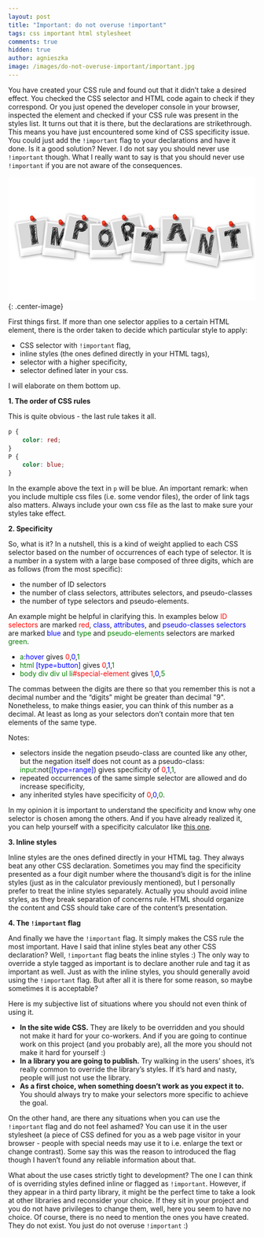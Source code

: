 ```yaml
---
layout: post
title: "Important: do not overuse !important"
tags: css important html stylesheet
comments: true
hidden: true
author: agnieszka
image: /images/do-not-overuse-important/important.jpg
---
```


You have created your CSS rule and found out that it didn’t take a desired effect. You checked the CSS selector and HTML code again to check if they correspond. Or you just opened the developer console in your browser, inspected the element and checked if your CSS rule was  present in the styles list. It turns out that it is there, but the declarations are strikethrough. This means you have just encountered some kind of CSS specificity issue. You could just add the `!important` flag to your declarations and have it done. Is it a good solution? Never. I do not say you should never use `!important` though. What I really want to say is that you should never use `!important` if you are not aware of the consequences.

![Image](/images/do-not-overuse-important/important.jpg){: .center-image}

First things first. If more than one selector applies to a certain HTML element, there is the order taken to decide which particular style to apply:

* CSS selector with `!important` flag,
* inline styles (the ones defined directly in your HTML tags),
* selector with a higher specificity,
* selector defined later in your css.
 

I will elaborate on them bottom up.

**1. The order of CSS rules**

This is quite obvious - the last rule takes it all.

```css
p { 
    color: red;
}
P { 
    color: blue;
}
```

In the example above the text in `p` will be blue. An important remark: when you include multiple css files (i.e. some vendor files), the order of link tags also matters. Always include your own css file as the last to make sure your styles take effect.

**2. Specificity**

So, what is it? In a nutshell, this is a kind of weight applied to each CSS selector based on the number of occurrences of each type of selector. It is a number in a system with a large base composed of three digits, which are as follows (from the most specific):

* the number of ID selectors
* the number of class selectors, attributes selectors, and pseudo-classes
* the number of type selectors and pseudo-elements.

An example might be helpful in clarifying this. In examples below <span style="color:red">ID selectors</span> are marked <span style="color:red">red</span>, <span style="color:blue">class</span>, <span style="color:blue">attributes</span>, and <span style="color:blue">pseudo-classes selectors</span> are marked <span style="color:blue">blue</span> and <span style="color:green">type</span> and <span style="color:green">pseudo-elements</span> selectors are marked <span style="color:green">green</span>.

* <span style="color:green">a</span><span style="color:blue">:hover</span> gives <span style="color:red">0</span>,<span style="color:blue">0</span>,<span style="color:green">1</span>
* <span style="color:green">html</span> <span style="color:blue">[type=button]</span> gives <span style="color:red">0</span>,<span style="color:blue">1</span>,<span style="color:green">1</span>
* <span style="color:green">body div div ul li</span><span style="color:red">#special-element</span> gives <span style="color:red">1</span>,<span style="color:blue">0</span>,<span style="color:green">5</span>

The commas between the digits are there so that you remember this is not a decimal number and the “digits” might be greater than decimal "9". Nonetheless, to make things easier, you can think of this number as a decimal. At least as long as your selectors don’t contain more that ten elements of the same type.

Notes:

* selectors inside the negation pseudo-class are counted like any other, but the negation itself does not count as a pseudo-class: <span style="color:green">input</span>:not(<span style="color:blue">[type=range]</span>) gives specificity of <span style="color:red">0</span>,<span style="color:blue">1</span>,<span style="color:green">1</span>,
* repeated occurrences of the same simple selector are allowed and do increase specificity,
* any inherited styles have specificity of <span style="color:red">0</span>,<span style="color:blue">0</span>,<span style="color:green">0</span>.


In my opinion it is important to understand the specificity and know why one selector is chosen among the others. And if you have already realized it, you can help yourself with a specificity calculator like [this one](https://specificity.keegan.st/).

**3. Inline styles**

Inline styles are the ones defined directly in your HTML tag. They always beat any other CSS declaration. Sometimes you may find the specificity presented as a four digit number where the thousand’s digit is for the inline styles (just as in the calculator previously mentioned), but I personally prefer to treat the inline styles separately. Actually you should avoid inline styles, as they break separation of concerns rule. HTML should organize the content and CSS should take care of the content’s presentation.


**4. The `!important` flag** 

And finally we have the `!important` flag. It simply makes the CSS rule the most important. Have I said that inline styles beat any other CSS declaration? Well, `!important` flag beats the inline styles :) The only way to override a style tagged as important is to declare another rule and tag it as important as well. Just as with the inline styles, you should generally avoid using the `!important` flag. But after all it is there for some reason, so maybe sometimes it is acceptable?

Here is my subjective list of situations where you should not even think of using it.

* **In the site wide CSS.** They are likely to be overridden and you should not make it hard for your co-workers. And if you are going to continue work on this project (and you probably are), all the more you should not make it hard for yourself :)
* **In a library you are going to publish.** Try walking in the users’ shoes, it’s really common to override the library’s styles. If it’s hard and nasty, people will just not use the library.
* **As a first choice, when something doesn’t work as you expect it to.** You should always try to make your selectors more specific to achieve the goal.

On the other hand, are there any situations when you can use the `!important` flag and do not feel ashamed? You can use it in the user stylesheet (a piece of CSS defined for you as a web page visitor in your browser - people with special needs may use it to i.e. enlarge the text or change contrast). Some say this was the reason to introduced the flag though I haven’t found any reliable information about that.

What about the use cases strictly tight to development? The one I can think of is overriding styles defined inline or flagged as `!important`. However, if they appear in a third party library, it might be the perfect time to take a look at other libraries and reconsider your choice. If they sit in your project and you do not have privileges to change them, well, here you seem to have no choice. Of course, there is no need to mention the ones you have created. They do not exist. You just do not overuse `!important` :)

